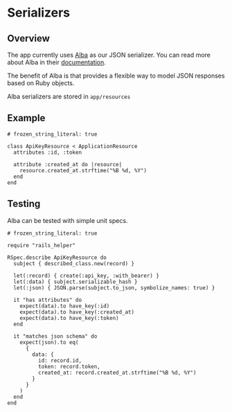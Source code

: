 # Serializers

## Overview

The app currently uses [Alba](https://github.com/okuramasafumi/alba) as our JSON serializer.  You can read more about Alba in their [documentation](https://okuramasafumi.github.io/alba/).

The benefit of Alba is that provides a flexible way to model JSON responses based on Ruby objects.

Alba serializers are stored in `app/resources`

## Example <a href="#example" id="example"></a>

```
# frozen_string_literal: true

class ApiKeyResource < ApplicationResource
  attributes :id, :token

  attribute :created_at do |resource|
    resource.created_at.strftime("%B %d, %Y")
  end
end
```

## Testing <a href="#testing" id="testing"></a>

Alba can be tested with simple unit specs.

```
# frozen_string_literal: true

require "rails_helper"

RSpec.describe ApiKeyResource do
  subject { described_class.new(record) }

  let(:record) { create(:api_key, :with_bearer) }
  let(:data) { subject.serializable_hash }
  let(:json) { JSON.parse(subject.to_json, symbolize_names: true) }

  it "has attributes" do
    expect(data).to have_key(:id)
    expect(data).to have_key(:created_at)
    expect(data).to have_key(:token)
  end

  it "matches json schema" do
    expect(json).to eq(
      {
        data: {
          id: record.id,
          token: record.token,
          created_at: record.created_at.strftime("%B %d, %Y")
        }
      }
    )
  end
end
```
